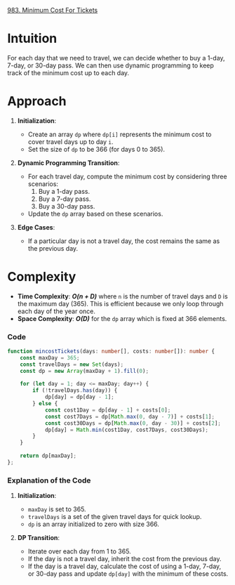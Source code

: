 [983. Minimum Cost For Tickets](https://leetcode.com/problems/minimum-cost-for-tickets/)

# Intuition

For each day that we need to travel, we can decide whether to buy a 1-day, 7-day, or 30-day pass. We can then use dynamic programming to keep track of the minimum cost up to each day.

# Approach

1. **Initialization**:
   - Create an array `dp` where `dp[i]` represents the minimum cost to cover travel days up to day `i`.
   - Set the size of `dp` to be 366 (for days 0 to 365).

2. **Dynamic Programming Transition**:
   - For each travel day, compute the minimum cost by considering three scenarios:
     1. Buy a 1-day pass.
     2. Buy a 7-day pass.
     3. Buy a 30-day pass.
   - Update the `dp` array based on these scenarios.

3. **Edge Cases**:
   - If a particular day is not a travel day, the cost remains the same as the previous day.

# Complexity

- **Time Complexity**: ***O(n + D)*** where `n` is the number of travel days and `D` is the maximum day (365). This is efficient because we only loop through each day of the year once.
- **Space Complexity**: ***O(D)*** for the `dp` array which is fixed at 366 elements.

### Code
```typescript
function mincostTickets(days: number[], costs: number[]): number {
    const maxDay = 365;
    const travelDays = new Set(days);
    const dp = new Array(maxDay + 1).fill(0);
    
    for (let day = 1; day <= maxDay; day++) {
        if (!travelDays.has(day)) {
            dp[day] = dp[day - 1];
        } else {
            const cost1Day = dp[day - 1] + costs[0];
            const cost7Days = dp[Math.max(0, day - 7)] + costs[1];
            const cost30Days = dp[Math.max(0, day - 30)] + costs[2];
            dp[day] = Math.min(cost1Day, cost7Days, cost30Days);
        }
    }
    
    return dp[maxDay];
};

```

### Explanation of the Code

1. **Initialization**:
   - `maxDay` is set to 365.
   - `travelDays` is a set of the given travel days for quick lookup.
   - `dp` is an array initialized to zero with size 366.

2. **DP Transition**:
   - Iterate over each day from 1 to 365.
   - If the day is not a travel day, inherit the cost from the previous day.
   - If the day is a travel day, calculate the cost of using a 1-day, 7-day, or 30-day pass and update `dp[day]` with the minimum of these costs.